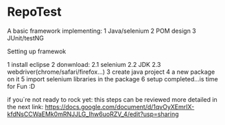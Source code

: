 # RepoTest

A basic framework implementing:
1 Java/selenium 
2 POM design
3 JUnit/testNG

Setting up framewok

1 install eclipse
2 donwnload:
  2.1 selenium
  2.2 JDK
  2.3 webdriver(chrome/safari/firefox...)
3 create java project
4 a new package on it
5 import selenium libraries in the package
6 setup completed...is time for Fun :D

if you´re not ready to rock yet:
this steps can be reviewed more detailed in the next link:
https://docs.google.com/document/d/1qvOyXEmrIX-kfdNsCCWaEMk0mRNJJLG_Ihw6uoRZV_4/edit?usp=sharing 
